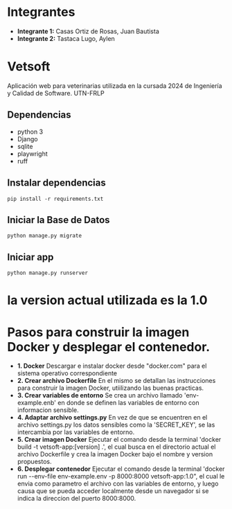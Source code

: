 # Integrantes
- **Integrante 1:** Casas Ortiz de Rosas, Juan Bautista
- **Integrante 2:** Tastaca Lugo, Aylen



# Vetsoft

Aplicación web para veterinarias utilizada en la cursada 2024 de Ingeniería y Calidad de Software. UTN-FRLP

## Dependencias

- python 3
- Django
- sqlite
- playwright
- ruff

## Instalar dependencias

`pip install -r requirements.txt`

## Iniciar la Base de Datos

`python manage.py migrate`

## Iniciar app

`python manage.py runserver`

# la version actual utilizada es la 1.0

# Pasos para construir la imagen Docker y desplegar el contenedor.
- **1. Docker** Descargar e instalar docker desde "docker.com" para el sistema operativo correspondiente
- **2. Crear archivo Dockerfile** En el mismo se detallan las instrucciones para construir la imagen Docker, utiilizando las buenas practicas.
- **3. Crear variables de entorno** Se crea un archivo llamado 'env-example.enb' en donde se definen las variables de entorno con informacion sensible.
- **4. Adaptar archivo settings.py** En vez de que se encuentren en el archivo settings.py los datos sensibles como la 'SECRET_KEY', se las intercambia por las variables de entorno.
- **5. Crear imagen Docker** Ejecutar el comando desde la terminal 'docker build -t vetsoft-app:[version] .', el cual busca en el directorio actual el archivo Dockerfile y crea la imagen Docker bajo el nombre y version propuestos.
- **6. Desplegar contenedor** Ejecutar el comando desde la terminal 'docker run --env-file env-example.env -p 8000:8000 vetsoft-app:1.0", el cual le envia como parametro el archivo con las variables de entorno, y luego causa que se pueda acceder localmente desde un navegador si se indica la direccion del puerto 8000:8000.